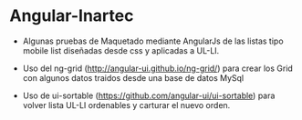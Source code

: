 Angular-Inartec
===============

* Algunas pruebas de Maquetado mediante AngularJs de las listas tipo mobile list diseñadas desde css y aplicadas a UL-LI.

* Uso del ng-grid (http://angular-ui.github.io/ng-grid/) para crear los Grid con algunos datos traidos desde una base de datos MySql

* Uso de ui-sortable (https://github.com/angular-ui/ui-sortable) para volver lista UL-LI ordenables y carturar el nuevo orden.